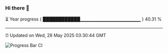 ### Hi there 👋

⏳ Year progress { ████████████▁▁▁▁▁▁▁▁▁▁▁▁▁▁▁▁▁▁ } 40.31 %

---

⏰ Updated on Wed, 28 May 2025 03:30:44 GMT

![Progress Bar CI](https://github.com/IshwaranRudhara/GIT-ACTION/workflows/Progress%20Bar%20CI/badge.svg)

